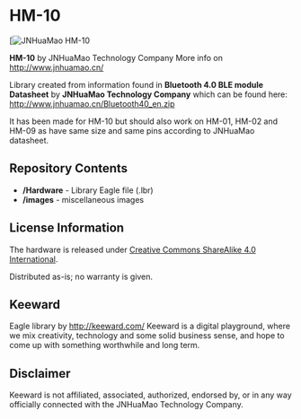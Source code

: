HM-10
=====

[![JNHuaMao HM-10](https://raw2.github.com/Keeward/HM-10/master/images/hm-10.jpg)

**HM-10** by JNHuaMao Technology Company
More info on http://www.jnhuamao.cn/

Library created from information found in **Bluetooth 4.0 BLE module Datasheet** by **JNHuaMao Technology Company** which can be found here:
http://www.jnhuamao.cn/Bluetooth40_en.zip

It has been made for HM-10 but should also work on HM-01, HM-02 and HM-09 as have same size and same pins according to JNHuaMao datasheet.

Repository Contents
-------------------

* **/Hardware** - Library Eagle file (.lbr)
* **/images** - miscellaneous images

License Information
-------------------
The hardware is released under [Creative Commons ShareAlike 4.0 International](https://creativecommons.org/licenses/by-sa/4.0/).

Distributed as-is; no warranty is given.

Keeward
-------
Eagle library by http://keeward.com/
Keeward is a digital playground, where we mix creativity, technology and some solid business sense, and hope to come up with something worthwhile and long term.

Disclaimer
----------
Keeward is not affiliated, associated, authorized, endorsed by, or in any way officially connected with the JNHuaMao Technology Company.